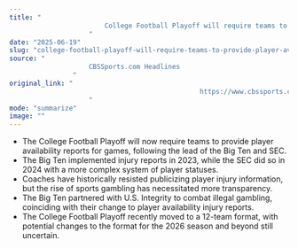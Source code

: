 ```yaml
---
title: "
                        College Football Playoff will require teams to provide player availability reports beginning with 2025 season
                    "
date: "2025-06-19"
slug: "college-football-playoff-will-require-teams-to-provide-player-availability-reports-beginning-with-2025-season"
source: "
                    CBSSports.com Headlines
                "
original_link: "
                                                https://www.cbssports.com/college-football/news/college-football-playoff-will-require-teams-to-provide-player-availability-reports-beginning-with-2025-season/
                    "
mode: "summarize"
image: ""
---
```


- The College Football Playoff will now require teams to provide player availability reports for games, following the lead of the Big Ten and SEC.
- The Big Ten implemented injury reports in 2023, while the SEC did so in 2024 with a more complex system of player statuses.
- Coaches have historically resisted publicizing player injury information, but the rise of sports gambling has necessitated more transparency.
- The Big Ten partnered with U.S. Integrity to combat illegal gambling, coinciding with their change to player availability injury reports.
- The College Football Playoff recently moved to a 12-team format, with potential changes to the format for the 2026 season and beyond still uncertain.